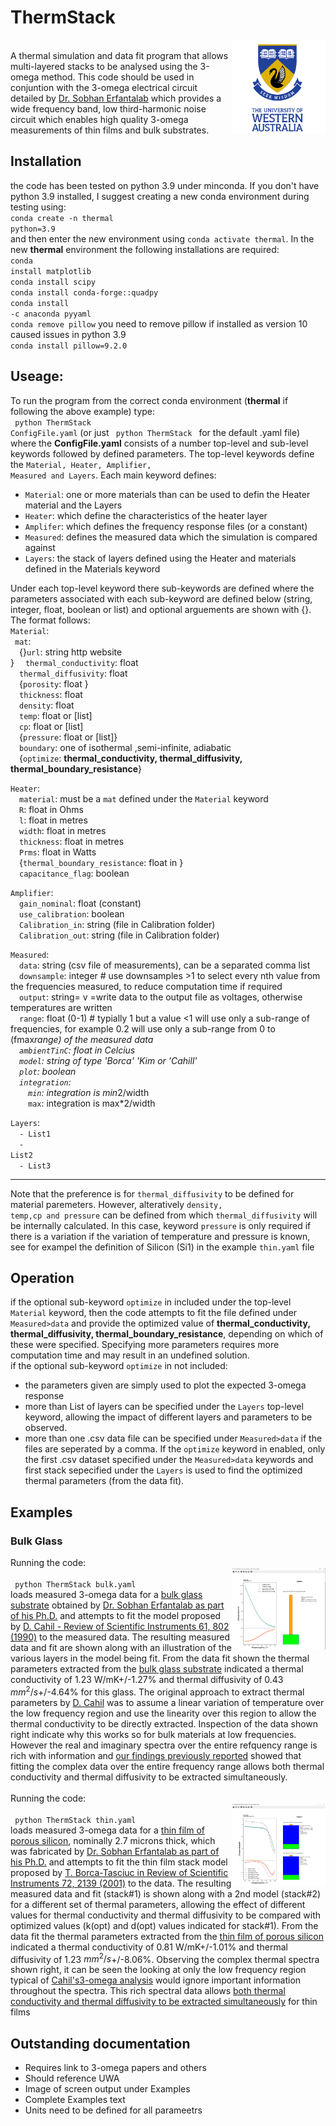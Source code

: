 # ThermStack
<img src=".\UWA-Full-Ver-CMYK3.png" alt="UWA logo"  align="right" width="150"/><br>
 A thermal simulation and data fit program that allows multi-layered stacks to be analysed using the 3-omega method.  This code should be used in conjuntion with the 3-omega electrical circuit detailed by [Dr. Sobhan Erfantalab](https://github.com/Sobhan10100101/3omega-method-signal-conditioning-circuit-PCB ) which provides a wide frequency band, low third-harmonic noise circuit which enables high quality 3-omega measurements of thin films and bulk substrates.  

 ## Installation
 the code has been tested on python 3.9 under minconda.  If you don't have python 3.9 installed, I suggest creating a new conda environment during testing using:<br>
 <code>conda create -n thermal python=3.9</code><br>
 and then enter the new environment using <code>conda activate thermal</code>.  In the new <b>thermal</b> environment the following installations are required:<br>
 <code>conda install matplotlib</code><br>
 <code>conda install scipy</code><br>
 <code>conda install conda-forge::quadpy</code><br>
 <code>conda install -c anaconda pyyaml</code><br>
 <code>conda remove pillow</code>  you need to remove pillow if installed as version 10 caused issues in python 3.9 <br>
 <code>conda install pillow=9.2.0</code><br>


 ## Useage:<br>
To run the program from the correct conda environment (<b>thermal</b> if following the above example) type:<br>
<code> python ThermStack ConfigFile.yaml</code>  (or just <code> python ThermStack </code> for the default .yaml file)<br>
where the <b>ConfigFile.yaml</b> consists of a number top-level and sub-level keywords followed by defined parameters.  The top-level keywords define the <code>Material, Heater, Amplifier, Measured and Layers</code>.  Each main keyword defines:<br>
* <code>Material</code>: one or more materials than can be used to defin the Heater material and the Layers
* <code>Heater</code>: which define the characteristics of the heater layer
* <code>Amplifer</code>: which defines the frequency response files (or a constant)
* <code>Measured</code>: defines the measured data which the simulation is compared against
* <code>Layers</code>: the stack of layers defined using the Heater and materials defined in the Materials keyword

Under each top-level keyword there sub-keywords are defined where the parameters associated with each sub-keyword are defined below (string, integer, float, boolean or list) and optional arguements are shown with {}. The format follows:<br>
<code>Material</code>:<br>
  &ensp;<code>mat</code>:<br>
    &emsp;{}<code>url</code>: string http website<br>}
    &emsp;<code>thermal_conductivity</code>: float<br>
    &emsp;<code>thermal_diffusivity</code>: float<br>
  &emsp;{<code>porosity</code>: float }<br>
    &emsp;<code>thickness</code>: float<br>
    &emsp;<code>density</code>: float<br>
    &emsp;<code>temp</code>: float or [list]<br>
    &emsp;<code>cp</code>: float or [list]<br>
    &emsp;{<code>pressure</code>: float or [list]}<br>
    &emsp;<code>boundary</code>: one of  isothermal ,semi-infinite, adiabatic<br>
&emsp;{<code>optimize</code>: <b>thermal_conductivity, thermal_diffusivity,  thermal_boundary_resistance</b>}<br>

<code>Heater</code>:<br>
  &emsp;<code>material</code>: must be a <code>mat</code> defined under the <code>Material</code> keyword<br>
  &emsp;<code>R</code>: float in Ohms<br>
  &emsp;<code>l</code>: float in metres<br>
  &emsp;<code>width</code>: float in metres<br>
  &emsp;<code>thickness</code>: float in metres<br>
  &emsp;<code>Prms</code>: float in Watts<br>
  &emsp;{<code>thermal_boundary_resistance</code>: float in }<br>
  &emsp;<code>capacitance_flag</code>: boolean<br>

<code>Amplifier</code>:<br>
  &emsp;<code>gain_nominal</code>: float (constant)<br>
  &emsp;<code>use_calibration</code>: boolean<br>
  &emsp;<code>Calibration_in</code>: string (file in Calibration folder)<br>
  &emsp;<code>Calibration_out</code>: string (file in Calibration folder)<br>

<code>Measured</code>:<br>
  &emsp;<code>data</code>: string  (csv file of measurements), can be a separated comma list<br>
  &emsp;<code>downsample</code>: integer  # use downsamples >1 to select every nth value from the frequencies measured, to reduce computation time if required<br>
  &emsp;<code>output</code>: string= v =write data to the output file as voltages, otherwise temperatures are written<br>
  &emsp;<code>range</code>: float (0-1) # typially 1 but a value <1 will use only a sub-range of frequencies, for example 0.2 will use only a sub-range from 0 to (fmax*range) of the measured data<br>
  &emsp;<code>ambientTinC</code>: float in Celcius<br>
  &emsp;<code>model</code>: string of type 'Borca' 'Kim or 'Cahill'<br>
  &emsp;<code>plot</code>: boolean<br>
  &emsp;<code>integration</code>:<br>
    &emsp;&emsp;<code>min</code>: integration is min*2/width<br>
    &emsp;&emsp;<code>max</code>: integration is max*2/width<br>

<code>Layers</code>:<br>
  &emsp;<code>- List1</code><br>
  &emsp;<code>- List2</code><br>
  &emsp;<code>- List3</code><br>

--------------------------
Note that the preference is for <code>thermal_diffusivity</code> to be defined for material paremeters.  However, alteratively     <code>density, temp,cp and pressure</code> can be defined from which <code>thermal_diffusivity</code> will be internally calculated.  In this case, keyword <code>pressure</code> is only required if there is a variation if the variation of temperature and pressure is known, see for exampel the definition of Silicon (Si1) in the example <code>thin.yaml</code> file

## Operation
if the optional sub-keyword <code>optimize</code> in included under the top-level <code>Material</code> keyword, then the code attempts to fit the file defined under <code>Measured>data</code> and provide the optimized value of  <b>thermal_conductivity, thermal_diffusivity,  thermal_boundary_resistance</b>, depending on which of these were specified.  Specifying more parameters requires more computation time and may result in an undefined solution.<br>
if the optional sub-keyword <code>optimize</code> in not included:
* the parameters given are simply used to plot the expected 3-omega response
* more than List of layers can be specified under the  <code>Layers</code>  top-level keyword, allowing the impact of different layers and parameters to be observed.  
* more than one .csv data file can be specified under <code>Measured>data</code> if the files are seperated by a comma.  If the <code>optimize</code> keyword in enabled, only the first .csv dataset specified under the <code>Measured>data</code> keywords and first stack sepecified under the <code>Layers</code> is used to find the optimized thermal parameters (from the data fit).


## Examples
### Bulk Glass
Running the code:<br>
<img src=".\ThermStackGlass.png" alt="Bulk Material Fit"  align="right" width="150"/><br>
<code> python ThermStack bulk.yaml</code>  <br>
loads measured 3-omega data for a [bulk glass substrate](Glass.csv) obtained by [Dr. Sobhan Erfantalab as part of his Ph.D.](https://doi.org/10.26182/qtxb-2f91) and attempts to fit the model proposed by [D. Cahil - Review of Scientific Instruments 61, 802 (1990)](https://doi.org/10.1063/1.1141498) to the measured data.  The resulting measured data and fit are shown along with an illustration of the various layers in the model being fit.  From the data fit shown the thermal parameters extracted from the [bulk glass substrate](Glass.csv) indicated a thermal conductivity of 1.23 W/mK+/-1.27% and thermal diffusivity of 0.43 $mm^2/s$+/-4.64%  for this glass. The original approach to extract thermal parameters by [D. Cahil](https://doi.org/10.1063/1.1141498) was to assume a linear variation of temperature over the low frequency region and use the linearity over this region to allow the thermal conductivity to be directly extracted.  Inspection of the data shown right indicate why this works so for bulk materials at low frequencies.  However the real and imaginary spectra over the entire refquency range is rich with information and [our findings previously reported](https://doi.org/10.1016/j.applthermaleng.2022.119965) showed that fitting the complex data over the entire frequency range allows both thermal conductivity and thermal diffusivity to be extracted simultaneously. <br><br>
Running the code:<br>
<img src=".\ThermStackThin.png" alt="ThinFilmFit"  align="right" width="150"/><br>
<code> python ThermStack thin.yaml</code>  <br>
loads measured 3-omega data for a [thin film of porous silicon](PS77_data.csv), nominally 2.7 microns thick, which was fabricated by [Dr. Sobhan Erfantalab as part of his Ph.D.](https://doi.org/10.26182/qtxb-2f91) and attempts to fit the thin film stack model proposed by  [T. Borca-Tasciuc in  Review of Scientific Instruments 72, 2139 (2001)](https://doi.org/10.1063/1.1353189) to the data. The resulting measured data and fit (stack#1) is shown along with a 2nd model (stack#2) for a different set of thermal parameters, allowing the effect of different values for thermal conductivity and thermal diffusivity to be compared with optimized values (k(opt) and d(opt) values indicated for stack#1).  From the data fit the thermal parameters extracted from the [thin film of porous silicon](PS77_data.csv)  indicated a thermal conductivity of 0.81 W/mK+/-1.01% and thermal diffusivity of 1.23 $mm^2/s$+/-8.06%.  Observing the complex thermal spectra shown right, it can be seen the looking at only the low frequency region typical of [Cahil's3-omega analysis](https://doi.org/10.1063/1.1141498) would ignore important information throughout the spectra.  This rich spectral data allows [both thermal conductivity and thermal diffusivity to be extracted simultaneously](https://doi.org/10.1016/j.applthermaleng.2022.119965) for thin films<br>

## Outstanding documentation
* Requires link to 3-omega papers and others
* Should reference UWA
* Image of screen output under Examples
* Complete Examples text
* Units need to be defined for all parameetrs
